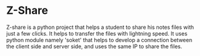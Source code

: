 # Z-Share
Z-share is a python project that helps a student to share his notes files with just a few clicks. It helps to transfer the files with lightning speed. It uses python module namely 'soket' that helps to develop a connection between the client side and server side, and uses the same IP to share the files.
